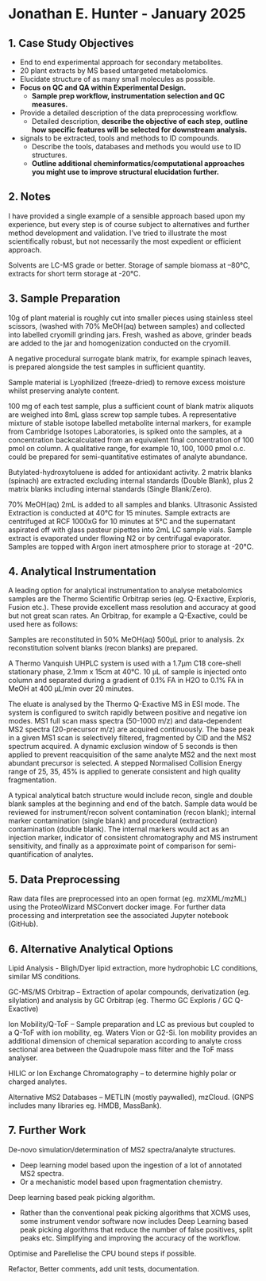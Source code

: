 # Jonathan E. Hunter - January 2025

## 1. Case Study Objectives

- End to end experimental approach for secondary metabolites.
- 20 plant extracts by MS based untargeted metabolomics.
- Elucidate structure of as many small molecules as possible.
- **Focus on QC and QA within Experimental Design.**
  - **Sample prep workflow, instrumentation selection and QC measures.**
- Provide a detailed description of the data preprocessing workflow.
  - Detailed description, **describe the objective of each step, outline how specific features will be selected for downstream analysis.**  
- signals to be extracted, tools and methods to ID compounds.
  - Describe the tools, databases and methods you would use to ID structures.
  - **Outline additional cheminformatics/computational approaches you might use to improve structural elucidation further.**  

## 2. Notes

I have provided a single example of a sensible approach based upon my experience, but every step is of course subject to alternatives and further method development and validation. I’ve tried to illustrate the most scientifically robust, but not necessarily the most expedient or efficient approach.

Solvents are LC-MS grade or better. Storage of sample biomass at –80°C, extracts for short term storage at -20°C.

## 3. Sample Preparation

10g of plant material is roughly cut into smaller pieces using stainless steel scissors, (washed with 70% MeOH(aq) between samples) and collected into labelled cryomill grinding jars. Fresh, washed as above, grinder beads are added to the jar and homogenization conducted on the cryomill.

A negative procedural surrogate blank matrix, for example spinach leaves, is prepared alongside the test samples in sufficient quantity.

Sample material is Lyophilized (freeze-dried) to remove excess moisture whilst preserving analyte content.

100 mg of each test sample, plus a sufficient count of blank matrix aliquots are weighed into 8mL glass screw top sample tubes. A representative mixture of stable isotope labelled metabolite internal markers, for example from Cambridge Isotopes Laboratories, is spiked onto the samples, at a concentration backcalculated from an equivalent final concentration of 100 pmol on column. A qualitative range, for example 10, 100, 1000 pmol o.c. could be prepared for semi-quantitative estimates of analyte abundance.

Butylated-hydroxytoluene is added for antioxidant activity. 2 matrix blanks (spinach) are extracted excluding internal standards (Double Blank), plus 2 matrix blanks including internal standards (Single Blank/Zero).

70% MeOH(aq) 2mL is added to all samples and blanks. Ultrasonic Assisted Extraction is conducted at 40°C for 15 minutes. Sample extracts are centrifuged at RCF 1000xG for 10 minutes at 5°C and the supernatant aspirated off with glass pasteur pipettes into 2mL LC sample vials. Sample extract is evaporated under flowing N2 or by centrifugal evaporator. Samples are topped with Argon inert atmosphere prior to storage at -20°C.

## 4. Analytical Instrumentation

A leading option for analytical instrumentation to analyse metabolomics samples are the Thermo Scientific Orbitrap series (eg. Q-Exactive, Exploris, Fusion etc.). These provide excellent mass resolution and accuracy at good but not great scan rates. An Orbitrap, for example a Q-Exactive, could be used here as follows:

Samples are reconstituted in 50% MeOH(aq) 500µL prior to analysis. 2x reconstitution solvent blanks (recon blanks) are prepared.

A Thermo Vanquish UHPLC system is used with a 1.7µm C18 core-shell stationary phase, 2.1mm x 15cm at 40°C. 10 µL of sample is injected onto column and separated during a gradient of 0.1% FA in H2O to 0.1% FA in MeOH at 400 µL/min over 20 minutes.

The eluate is analysed by the Thermo Q-Exactive MS in ESI mode. The system is configured to switch rapidly between positive and negative ion modes. MS1 full scan mass spectra (50-1000 m/z) and data-dependent MS2 spectra (20-precursor m/z) are acquired continuously. The base peak in a given MS1 scan is selectively filtered, fragmented by CID and the MS2 spectrum acquired. A dynamic exclusion window of 5 seconds is then applied to prevent reacquisition of the same analyte MS2 and the next most abundant precursor is selected. A stepped Normalised Collision Energy range of 25, 35, 45% is applied to generate consistent and high quality fragmentation.

A typical analytical batch structure would include recon, single and double blank samples at the beginning and end of the batch. Sample data would be reviewed for instrument/recon solvent contamination (recon blank); internal marker contamination (single blank) and procedural (extraction) contamination (double blank). The internal markers would act as an injection marker, indicator of consistent chromatography and MS instrument sensitivity, and finally as a approximate point of comparison for semi-quantification of analytes.

## 5. Data Preprocessing

Raw data files are preprocessed into an open format (eg. mzXML/mzML) using the ProteoWizard MSConvert docker image. For further data processing and interpretation see the associated Jupyter notebook (GitHub).

## 6. Alternative Analytical Options

Lipid Analysis - Bligh/Dyer lipid extraction, more hydrophobic LC conditions, similar MS conditions.

GC-MS/MS Orbitrap – Extraction of apolar compounds, derivatization (eg. silylation) and analysis by GC Orbitrap (eg. Thermo GC Exploris / GC Q-Exactive)

Ion Mobility/Q-ToF – Sample preparation and LC as previous but coupled to a Q-ToF with ion mobility, eg. Waters Vion or G2-Si. Ion mobility provides an additional dimension of chemical separation according to analyte cross sectional area between the Quadrupole mass filter and the ToF mass analyser.

HILIC or Ion Exchange Chromatography – to determine highly polar or charged analytes.

Alternative MS2 Databases – METLIN (mostly paywalled), mzCloud. (GNPS includes many libraries eg. HMDB, MassBank).

## 7. Further Work

De-novo simulation/determination of MS2 spectra/analyte structures.

- Deep learning model based upon the ingestion of a lot of annotated MS2 spectra.
- Or a mechanistic model based upon fragmentation chemistry.  

Deep learning based peak picking algorithm.

- Rather than the conventional peak picking algorithms that XCMS uses, some instrument vendor software now includes Deep Learning based peak picking algorithms that reduce the number of false positives, split peaks etc. Simplifying and improving the accuracy of the workflow.

Optimise and Parellelise the CPU bound steps if possible.

Refactor, Better comments, add unit tests, documentation.
